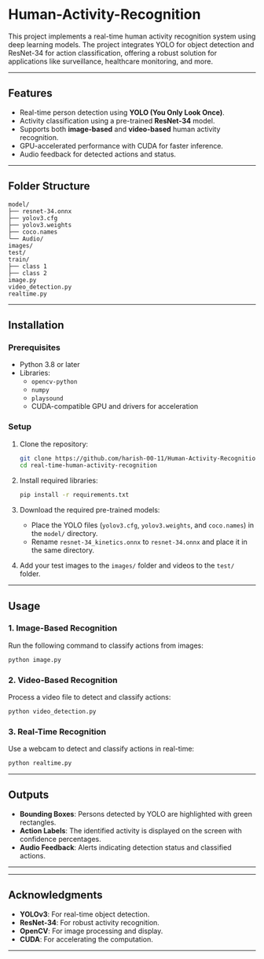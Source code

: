 # Human-Activity-Recognition

This project implements a real-time human activity recognition system using deep learning models. The project integrates YOLO for object detection and ResNet-34 for action classification, offering a robust solution for applications like surveillance, healthcare monitoring, and more.

---

## Features
- Real-time person detection using **YOLO (You Only Look Once)**.
- Activity classification using a pre-trained **ResNet-34** model.
- Supports both **image-based** and **video-based** human activity recognition.
- GPU-accelerated performance with CUDA for faster inference.
- Audio feedback for detected actions and status.

---

## Folder Structure
```
model/
├── resnet-34.onnx                      
├── yolov3.cfg                          
├── yolov3.weights                      
├── coco.names                          
└── Audio/                              
images/
test/                                
train/
├── class 1                      
├── class 2                           
image.py                                
video_detection.py                      
realtime.py                             
```

---

## Installation

### Prerequisites
- Python 3.8 or later
- Libraries:
  - `opencv-python`
  - `numpy`
  - `playsound`
  - CUDA-compatible GPU and drivers for acceleration

### Setup
1. Clone the repository:
   ```bash
   git clone https://github.com/harish-00-11/Human-Activity-Recognition-using-deep_learning.git
   cd real-time-human-activity-recognition
   ```
2. Install required libraries:
   ```bash
   pip install -r requirements.txt
   ```
3. Download the required pre-trained models:
   - Place the YOLO files (`yolov3.cfg`, `yolov3.weights`, and `coco.names`) in the `model/` directory.
   - Rename `resnet-34_kinetics.onnx` to `resnet-34.onnx` and place it in the same directory.
   
4. Add your test images to the `images/` folder and videos to the `test/` folder.

---

## Usage

### 1. Image-Based Recognition
Run the following command to classify actions from images:
```bash
python image.py
```

### 2. Video-Based Recognition
Process a video file to detect and classify actions:
```bash
python video_detection.py
```

### 3. Real-Time Recognition
Use a webcam to detect and classify actions in real-time:
```bash
python realtime.py
```

---

## Outputs
- **Bounding Boxes**: Persons detected by YOLO are highlighted with green rectangles.
- **Action Labels**: The identified activity is displayed on the screen with confidence percentages.
- **Audio Feedback**: Alerts indicating detection status and classified actions.

---

---

## Acknowledgments
- **YOLOv3**: For real-time object detection.
- **ResNet-34**: For robust activity recognition.
- **OpenCV**: For image processing and display.
- **CUDA**: For accelerating the computation.

---

